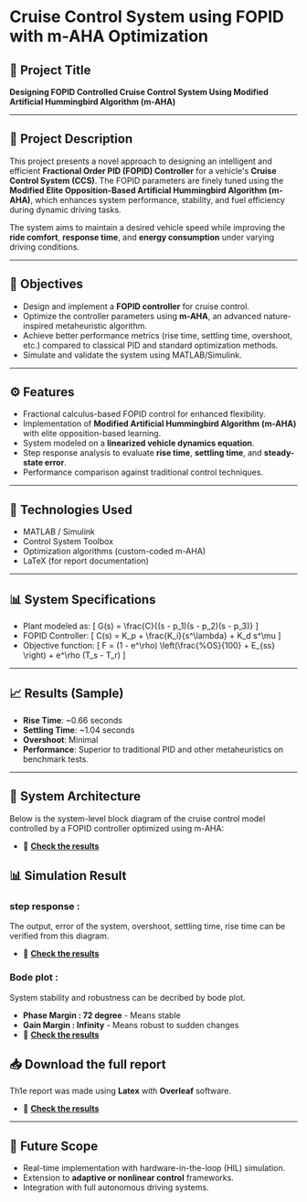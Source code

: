 
# Cruise Control System using FOPID with m-AHA Optimization

## 🚗 Project Title
**Designing FOPID Controlled Cruise Control System Using Modified Artificial Hummingbird Algorithm (m-AHA)**

---

## 📝 Project Description

This project presents a novel approach to designing an intelligent and efficient **Fractional Order PID (FOPID) Controller** for a vehicle's **Cruise Control System (CCS)**. The FOPID parameters are finely tuned using the **Modified Elite Opposition-Based Artificial Hummingbird Algorithm (m-AHA)**, which enhances system performance, stability, and fuel efficiency during dynamic driving tasks.

The system aims to maintain a desired vehicle speed while improving the **ride comfort**, **response time**, and **energy consumption** under varying driving conditions.

---

## 🎯 Objectives

- Design and implement a **FOPID controller** for cruise control.
- Optimize the controller parameters using **m-AHA**, an advanced nature-inspired metaheuristic algorithm.
- Achieve better performance metrics (rise time, settling time, overshoot, etc.) compared to classical PID and standard optimization methods.
- Simulate and validate the system using MATLAB/Simulink.

---

## ⚙️ Features

- Fractional calculus-based FOPID control for enhanced flexibility.
- Implementation of **Modified Artificial Hummingbird Algorithm (m-AHA)** with elite opposition-based learning.
- System modeled on a **linearized vehicle dynamics equation**.
- Step response analysis to evaluate **rise time**, **settling time**, and **steady-state error**.
- Performance comparison against traditional control techniques.

---

## 🧠 Technologies Used

- MATLAB / Simulink
- Control System Toolbox
- Optimization algorithms (custom-coded m-AHA) 
- LaTeX (for report documentation)

---

## 📊 System Specifications

- Plant modeled as:
  \[
  G(s) = \frac{C}{(s - p_1)(s - p_2)(s - p_3)}
  \]
- FOPID Controller:
  \[
  C(s) = K_p + \frac{K_i}{s^\lambda} + K_d s^\mu
  \]
- Objective function:
  \[
  F = (1 - e^\rho) \left(\frac{\%OS}{100} + E_{ss} \right) + e^\rho (T_s - T_r)
  \]

---

## 📈 Results (Sample)

- **Rise Time**: ~0.66 seconds  
- **Settling Time**: ~1.04 seconds  
- **Overshoot**: Minimal  
- **Performance**: Superior to traditional PID and other metaheuristics on benchmark tests.

---

## 🧠 System Architecture

Below is the system-level block diagram of the cruise control model controlled by a FOPID controller optimized using m-AHA:

- 🔗 [**Check the results**](./Model(Simulink)CruiseControlSystem.pdf)

## 📊 Simulation Result
### step response :
The output, error of the system, overshoot, settling time, rise time can be verified from this diagram.

- 🔗 [**Check the results**](./step_response.png)

### Bode plot :
System stability and robustness can be decribed by bode plot.  

- **Phase Margin : 72 degree** - Means stable
- **Gain Margin : Infinity** - Means robust to sudden changes
-  🔗 [**Check the results**](./bode_plot.png)

## 📥 Download the full report
Th1e report was made using **Latex** with **Overleaf** software.

- 🔗 [**Check the results**](./Report-Cruise_control_system.pdf)

---

## 📌 Future Scope

- Real-time implementation with hardware-in-the-loop (HIL) simulation.
- Extension to **adaptive or nonlinear control** frameworks.
- Integration with full autonomous driving systems.
